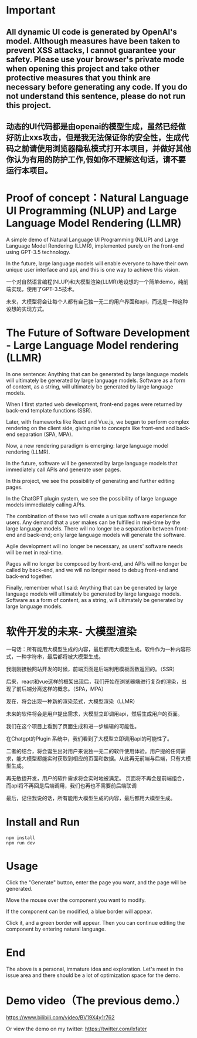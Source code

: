 # Important 

## All dynamic UI code is generated by OpenAI's model. Although measures have been taken to prevent XSS attacks, I cannot guarantee your safety. Please use your browser's private mode when opening this project and take other protective measures that you think are necessary before generating any code. If you do not understand this sentence, please do not run this project.

## 动态的UI代码都是由openai的模型生成，虽然已经做好防止xxs攻击，但是我无法保证你的安全性，生成代码之前请使用浏览器隐私模式打开本项目，并做好其他你认为有用的防护工作,假如你不理解这句话，请不要运行本项目。

# Proof of concept：Natural Language UI Programming (NLUP) and Large Language Model Rendering (LLMR)
A simple demo of Natural Language UI Programming (NLUP) and Large Language Model Rendering (LLMR), implemented purely on the front-end using GPT-3.5 technology.

In the future, large language models will enable everyone to have their own unique user interface and api, and this is one way to achieve this vision.

一个对自然语言编程(NLUP)和大模型渲染(LLMR)地设想的一个简单demo，纯前端实现，使用了GPT-3.5技术。

未来，大模型将会让每个人都有自己独一无二的用户界面和api，而这是一种这种设想的实现方式。

# The Future of Software Development - Large Language Model rendering (LLMR)
In one sentence: Anything that can be generated by large language models will ultimately be generated by large language models. Software as a form of content, as a string, will ultimately be generated by large language models.

When I first started web development, front-end pages were returned by back-end template functions (SSR).

Later, with frameworks like React and Vue.js, we began to perform complex rendering on the client side, giving rise to concepts like front-end and back-end separation (SPA, MPA).

Now, a new rendering paradigm is emerging: large language model rendering (LLMR).

In the future, software will be generated by large language models that immediately call APIs and generate user pages.

In this project, we see the possibility of generating and further editing pages.

In the ChatGPT plugin system, we see the possibility of large language models immediately calling APIs.

The combination of these two will create a unique software experience for users. Any demand that a user makes can be fulfilled in real-time by the large language models. There will no longer be a separation between front-end and back-end; only large language models will generate the software.

Agile development will no longer be necessary, as users' software needs will be met in real-time.

Pages will no longer be composed by front-end, and APIs will no longer be called by back-end, and we will no longer need to debug front-end and back-end together.

Finally, remember what I said: Anything that can be generated by large language models will ultimately be generated by large language models. Software as a form of content, as a string, will ultimately be generated by large language models.


# 软件开发的未来- 大模型渲染

一句话：所有能用大模型生成的内容，最后都用大模型生成。软件作为一种内容形式，一种字符串，最后都将被大模型生成。

我刚刚接触网站开发的时候，前端页面是后端利用模板函数返回的。（SSR）

后来，react和vue这样的框架出现后，我们开始在浏览器端进行复杂的渲染，出现了前后端分离这样的概念。（SPA，MPA）

现在，将会出现一种新的渲染范式，大模型渲染（LLMR）

未来的软件将会是用户提出需求，大模型立即调用api，然后生成用户的页面。

我们在这个项目上看到了页面生成和进一步编辑的可能性。

在Chatgpt的Plugin 系统中，我们看到了大模型立即调用api的可能性了。

二者的结合，将会诞生出对用户来说独一无二的软件使用体验。用户提的任何需求，能大模型都能实时获取到相应的页面和数据。从此再无前端与后端，只有大模型生成。

再无敏捷开发，用户的软件需求将会实时地被满足。
页面将不再会是前端组合，而api将不再回是后端调用，我们也再也不需要前后端联调

最后，记住我说的话，所有能用大模型生成的内容，最后都用大模型生成。

# Install and Run
```nodejs
npm install 
npm run dev
```

# Usage
Click the "Generate" button, enter the page you want, and the page will be generated. 

Move the mouse over the component you want to modify. 

If the component can be modified, a blue border will appear. 

Click it, and a green border will appear. Then you can continue editing the component by entering natural language.


# End
The above is a personal, immature idea and exploration. Let's meet in the issue area and there should be a lot of optimization space for the demo.

# Demo video（The previous demo.）

https://www.bilibili.com/video/BV19X4y1r762

Or view the demo on my twitter: https://twitter.com/lxfater

